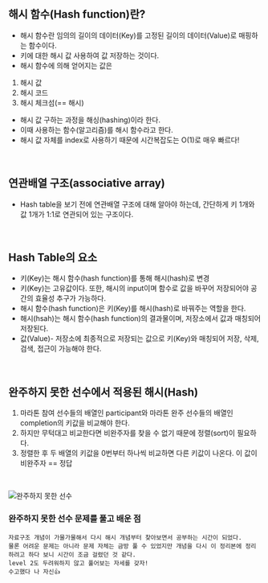## 해시 함수(Hash function)란?
- 해시 함수란 임의의 길이의 데이터(Key)를 고정된 길이의 데이터(Value)로 매핑하는 함수이다.
- 키에 대한 해시 값 사용하여 값 저장하는 것이다.
- 해시 함수에 의해 얻어지는 값은
1. 해시 값
2. 해시 코드
3. 해시 체크섬(== 해시)
- 해시 값 구하는 과정을 해싱(hashing)이라 한다.
- 이때 사용하는 함수(알고리즘)를 해시 함수라고 한다.
- 해시 값 자체를 index로 사용하기 때문에 시간복잡도는 O(1)로 매우 빠르다!
<br>

## 연관배열 구조(associative array)
- Hash table을 보기 전에 연관배열 구조에 대해 알아야 하는데, 간단하게 키 1개와 값 1개가 1:1로 연관되어 있는 구조이다.
<br>

## Hash Table의 요소
- 키(Key)는 해시 함수(hash function)를 통해 해시(hash)로 변경
- 키(Key)는 고유값이다. 또한, 해시의 input이며 함수로 값을 바꾸어 저장되어야 공간의 효율성 추구가 가능하다.
- 해시 함수(hash function)은 키(Key)를 해시(hash)로 바꿔주는 역할을 한다.
- 해시(hsah)는 해시 함수(hash function)의 결과물이며, 저장소에서 값과 매칭되어 저장된다.
- 값(Value)- 저장소에 최종적으로 저장되는 값으로 키(Key)와 매칭되어 저장, 삭제, 검색, 접근이 가능해야 한다.
<br>

## 완주하지 못한 선수에서 적용된 해시(Hash)
1. 마라톤 참여 선수들의 배열인 participant와 마라톤 완주 선수들의 배열인 completion의 키값을 비교해야 한다.
2. 하지만 무턱대고 비교한다면 비완주자를 찾을 수 없기 때문에 정렬(sort)이 필요하다.
3. 정렬한 후 두 배열의 키값을 0번부터 하나씩 비교하면 다른 키값이 나온다. 이 값이 비완주자 == 정답
<br>

![완주하지 못한 선수](https://user-images.githubusercontent.com/68318945/105007029-caceea00-5a7a-11eb-9d04-ddf0ca4cc155.png)
<br>

### 완주하지 못한 선수 문제를 풀고 배운 점
```
자료구조 개념이 가물가물해서 다시 해시 개념부터 찾아보면서 공부하는 시간이 되었다.
물론 어려운 문제는 아니라 문제 자체는 금방 풀 수 있었지만 개념을 다시 이 정리본에 정리하려고 하다 보니 시간이 조금 걸렸던 것 같다.
level 2도 두려워하지 않고 풀어보는 자세를 갖자!
수고했다 나 자신👍
```